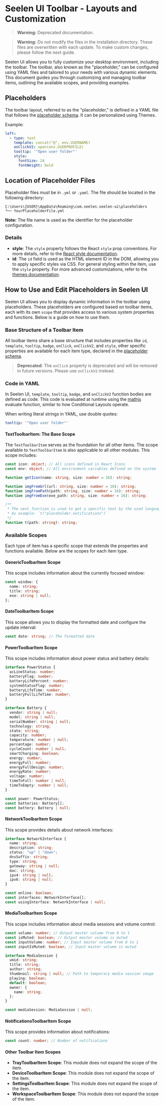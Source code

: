 # Seelen UI Toolbar - Layouts and Customization

> **Warning:** Deprecated documentation.

> **Warning:** Do not modify the files in the installation directory. These files are overwritten with each update. To
> make custom changes, please follow the next guide.

Seelen UI allows you to fully customize your desktop environment, including the toolbar. The toolbar, also known as the
"placeholder," can be configured using YAML files and tailored to your needs with various dynamic elements. This
document guides you through customizing and managing toolbar items, outlining the available scopes, and providing
examples.

## Placeholders

The toolbar layout, referred to as the "placeholder," is defined in a YAML file that follows the
[placeholder schema](https://github.com/Seelen-Inc/slu-lib/blob/master/gen/schemas/toolbar_items.schema.json). It can be
personalized using Themes.

Example:

```yaml
left:
  - type: text
    template: concat("@", env.USERNAME)
    onClickV2: open(env.USERPROFILE)
    tooltip: '"Open user folder"'
    style:
      fontSize: 24
      fontWeight: bold
```

## Location of Placeholder Files

Placeholder files must be in `.yml` or `.yaml`. The file should be located in the following directory:

```text
C:\Users\{USER}\AppData\Roaming\com.seelen.seelen-ui\placeholders
└── YourPlaceholderFile.yml
```

**Note:** The file name is used as the identifier for the placeholder configuration.

### Details

- **style**: The `style` property follows the React `style` prop conventions. For more details, refer to the
  [React style documentation](https://reactjs.org/docs/dom-elements.html#style).
- **id**: The `id` field is used as the HTML element ID in the DOM, allowing you to apply specific styles via CSS. For
  general styling within the item, use the `style` property. For more advanced customizations, refer to the
  [themes documentation](./documentation/themes.md).

## How to Use and Edit Placeholders in Seelen UI

Seelen UI allows you to display dynamic information in the toolbar using placeholders. These placeholders are configured
based on toolbar items, each with its own `scope` that provides access to various system properties and functions. Below
is a guide on how to use them.

### Base Structure of a Toolbar Item

All toolbar items share a base structure that includes properties like `id`, `template`, `tooltip`, `badge`, `onClick`,
`onClickV2`, and `style`, other specific properties are available for each item type, declared in the
[placeholder schema](https://github.com/Seelen-Inc/slu-lib/blob/master/gen/schemas/toolbar_items.schema.json).

> **Deprecated**: The `onClick` property is deprecated and will be removed in future versions. Please use `onClickV2`
> instead.

### Code in YAML

In Seelen UI, `template`, `tooltip`, `badge`, and `onClickV2` function bodies are defined as code. This code is
evaluated at runtime using the [mathjs](https://mathjs.org/) evaluate function, similar to how Conditional Layouts
operate.

When writing literal strings in YAML, use double quotes:

```yaml
tooltip: '"Open user folder"'
```

#### TextToolbarItem: The Base Scope

The `TextToolbarItem` serves as the foundation for all other items. The scope available to `TextToolbarItem` is also
applicable to all other modules. This scope includes:

```ts
const icon: object; // All icons defined in React Icons
const env: object; // All environment variables defined on the system

function getIcon(name: string, size: number = 16): string;

function imgFromUrl(url: string, size: number = 16): string;
function imgFromPath(path: string, size: number = 16): string;
function imgFromExe(exe_path: string, size: number = 16): string;

/**
 * The next function is used to get a specific text by the used language.
 * As example: `t("placeholder.notifications")`
 */
function t(path: string): string;
```

### Available Scopes

Each type of item has a specific scope that extends the properties and functions available. Below are the scopes for
each item type.

#### GenericToolbarItem Scope

This scope includes information about the currently focused window:

```ts
const window: {
  name: string;
  title: string;
  exe: string | null;
};
```

#### DateToolbarItem Scope

This scope allows you to display the formatted date and configure the update interval:

```ts
const date: string; // The formatted date
```

#### PowerToolbarItem Scope

This scope includes information about power status and battery details:

```ts
interface PowerStatus {
  acLineStatus: number;
  batteryFlag: number;
  batteryLifePercent: number;
  systemStatusFlag: number;
  batteryLifeTime: number;
  batteryFullLifeTime: number;
}

interface Battery {
  vendor: string | null;
  model: string | null;
  serialNumber: string | null;
  technology: string;
  state: string;
  capacity: number;
  temperature: number | null;
  percentage: number;
  cycleCount: number | null;
  smartCharging: boolean;
  energy: number;
  energyFull: number;
  energyFullDesign: number;
  energyRate: number;
  voltage: number;
  timeToFull: number | null;
  timeToEmpty: number | null;
}

const power: PowerStatus;
const batteries: Battery[];
const battery: Battery | null;
```

#### NetworkToolbarItem Scope

This scope provides details about network interfaces:

```ts
interface NetworkInterface {
  name: string;
  description: string;
  status: "up" | "down";
  dnsSuffix: string;
  type: string;
  gateway: string | null;
  mac: string;
  ipv4: string | null;
  ipv6: string | null;
}

const online: boolean;
const interfaces: NetworkInterface[];
const usingInterface: NetworkInterface | null;
```

#### MediaToolbarItem Scope

This scope includes information about media sessions and volume control:

```ts
const volume: number; // Output master volume from 0 to 1
const isMuted: boolean; // Output master volume is muted
const inputVolume: number; // Input master volume from 0 to 1
const inputIsMuted: boolean; // Input master volume is muted

interface MediaSession {
  umid: string;
  title: string;
  author: string;
  thumbnail: string | null; // Path to temporary media session image
  playing: boolean;
  default: boolean;
  owner: {
    name: string;
  };
}

const mediaSession: MediaSession | null;
```

#### NotificationsToolbarItem Scope

This scope provides information about notifications:

```ts
const count: number; // Number of notifications
```

#### Other Toolbar Item Scopes

- **TrayToolbarItem Scope**: This module does not expand the scope of the item.
- **DeviceToolbarItem Scope**: This module does not expand the scope of the item.
- **SettingsToolbarItem Scope**: This module does not expand the scope of the item.
- **WorkspaceToolbarItem Scope**: This module does not expand the scope of the item.
